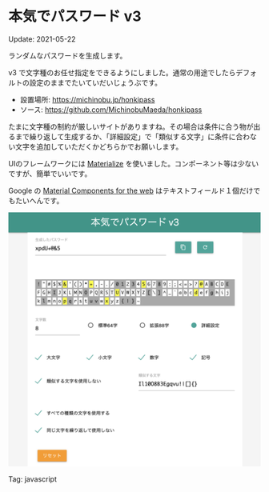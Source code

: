 本気でパスワード v3
======

Update: 2021-05-22

ランダムなパスワードを生成します。

v3 で文字種のお任せ指定をできるようにしました。通常の用途でしたらデフォルトの設定のままでたいていだいじょうぶです。

- 設置場所: https://michinobu.jp/honkipass
- ソース: https://github.com/MichinobuMaeda/honkipass

たまに文字種の制約が厳しいサイトがありますね。その場合は条件に合う物が出るまで繰り返して生成するか、「詳細設定」で「類似する文字」に条件に合わない文字を追加していただくかどちらかでお願いします。

UIのフレームワークには [Materialize](https://materializecss.com/) を使いました。コンポーネント等は少ないですが、簡単でいいです。

Google の [Material Components for the web](https://github.com/material-components/material-components-web) はテキストフィールド１個だけでもたいへんです。

[![](20210522honkipass.png)](../honkipass)

Tag: javascript
